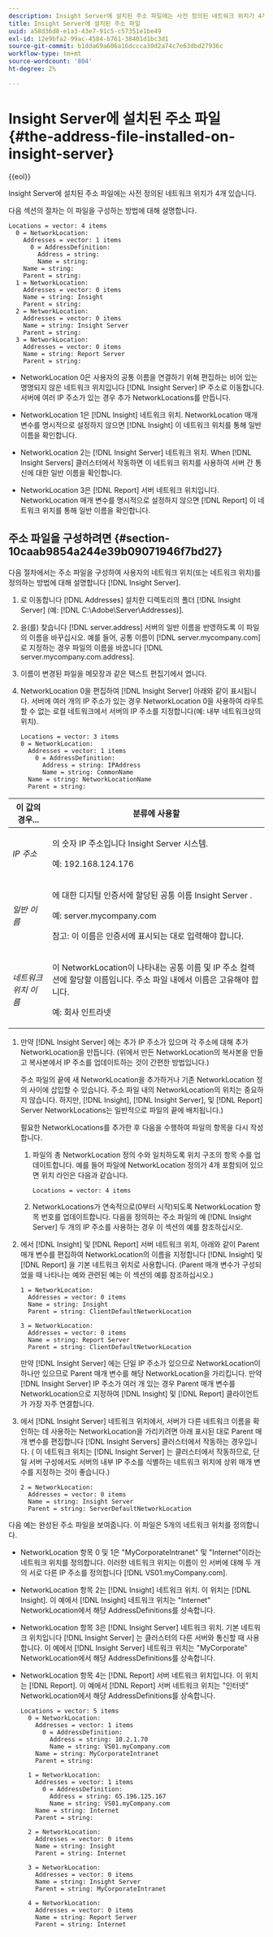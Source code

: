 ```yaml
---
description: Insight Server에 설치된 주소 파일에는 사전 정의된 네트워크 위치가 4개 있습니다.
title: Insight Server에 설치된 주소 파일
uuid: a58d36d8-e1a3-43e7-91c5-c57351e1be49
exl-id: 12e9bfa2-99ac-4584-b761-38401d1bc3d1
source-git-commit: b1dda69a606a16dccca30d2a74c7e63dbd27936c
workflow-type: tm+mt
source-wordcount: '804'
ht-degree: 2%

---
```


# Insight Server에 설치된 주소 파일{#the-address-file-installed-on-insight-server}

{{eol}}

Insight Server에 설치된 주소 파일에는 사전 정의된 네트워크 위치가 4개 있습니다.

다음 섹션의 절차는 이 파일을 구성하는 방법에 대해 설명합니다.

```
Locations = vector: 4 items  
  0 = NetworkLocation:  
    Addresses = vector: 1 items 
      0 = AddressDefinition:  
        Address = string:  
        Name = string:  
    Name = string:  
    Parent = string:  
  1 = NetworkLocation:  
    Addresses = vector: 0 items 
    Name = string: Insight 
    Parent = string:  
  2 = NetworkLocation:  
    Addresses = vector: 0 items 
    Name = string: Insight Server 
    Parent = string: 
  3 = NetworkLocation:  
    Addresses = vector: 0 items 
    Name = string: Report Server 
    Parent = string:
```

* NetworkLocation 0은 사용자의 공통 이름을 연결하기 위해 편집하는 비어 있는 명명되지 않은 네트워크 위치입니다 [!DNL Insight Server] IP 주소로 이동합니다. 서버에 여러 IP 주소가 있는 경우 추가 NetworkLocations를 만듭니다.
* NetworkLocation 1은 [!DNL Insight] 네트워크 위치. NetworkLocation 매개 변수를 명시적으로 설정하지 않으면 [!DNL Insight] 이 네트워크 위치를 통해 일반 이름을 확인합니다.

* NetworkLocation 2는 [!DNL Insight Server] 네트워크 위치. When [!DNL Insight Servers] 클러스터에서 작동하면 이 네트워크 위치를 사용하여 서버 간 통신에 대한 일반 이름을 확인합니다.

* NetworkLocation 3은 [!DNL Report] 서버 네트워크 위치입니다. NetworkLocation 매개 변수를 명시적으로 설정하지 않으면 [!DNL Report] 이 네트워크 위치를 통해 일반 이름을 확인합니다.

## 주소 파일을 구성하려면 {#section-10caab9854a244e39b09071946f7bd27}

다음 절차에서는 주소 파일을 구성하여 사용자의 네트워크 위치(또는 네트워크 위치)를 정의하는 방법에 대해 설명합니다 [!DNL Insight Server].

1. 로 이동합니다 [!DNL Addresses] 설치한 디렉토리의 폴더 [!DNL Insight Server] (예: [!DNL C:\Adobe\Server\Addresses)].

1. 을(를) 찾습니다 [!DNL server.address] 서버의 일반 이름을 반영하도록 이 파일의 이름을 바꾸십시오. 예를 들어, 공통 이름이 [!DNL server.mycompany.com]로 지정하는 경우 파일의 이름을 바꿉니다 [!DNL server.mycompany.com.address].

1. 이름이 변경된 파일을 메모장과 같은 텍스트 편집기에서 엽니다.
1. NetworkLocation 0을 편집하여 [!DNL Insight Server] 아래와 같이 표시됩니다. 서버에 여러 개의 IP 주소가 있는 경우 NetworkLocation 0을 사용하여 라우트할 수 없는 로컬 네트워크에서 서버의 IP 주소를 지정합니다(예: 내부 네트워크상의 위치).

   ```
   Locations = vector: 3 items 
   0 = NetworkLocation: 
     Addresses = vector: 1 items 
       0 = AddressDefinition: 
         Address = string: IPAddress 
         Name = string: CommonName 
     Name = string: NetworkLocationName 
     Parent = string: 
   ```

<table id="table_02C2A1630CCD40C4A51B314C3CB683F1"> 
 <thead> 
  <tr> 
   <th colname="col1" class="entry"> 이 값의 경우... </th> 
   <th colname="col2" class="entry"> 분류에 사용할 </th> 
  </tr> 
 </thead>
 <tbody> 
  <tr> 
   <td colname="col1"> <i>IP 주소</i> </td> 
   <td colname="col2"> <p>의 숫자 IP 주소입니다 <span class="keyword"> Insight Server </span> 시스템. </p> <p>예: 192.168.124.176 </p> </td> 
  </tr> 
  <tr> 
   <td colname="col1"> <i>일반 이름 </i> </td> 
   <td colname="col2"> <p>에 대한 디지털 인증서에 할당된 공통 이름 <span class="keyword"> Insight Server </span>. </p> <p>예: <span class="filepath"> server.mycompany.com </span></p> <p>참고: 이 이름은 인증서에 표시되는 대로 입력해야 합니다. </p> </td> 
  </tr> 
  <tr> 
   <td colname="col1"> <i>네트워크 위치 이름 </i> </td> 
   <td colname="col2"> <p>이 NetworkLocation이 나타내는 공통 이름 및 IP 주소 컬렉션에 할당할 이름입니다. 주소 파일 내에서 이름은 고유해야 합니다. </p> <p>예: 회사 인트라넷 </p> </td> 
  </tr> 
 </tbody> 
</table>

1. 만약 [!DNL Insight Server] 에는 추가 IP 주소가 있으며 각 주소에 대해 추가 NetworkLocation을 만듭니다. (위에서 만든 NetworkLocation의 복사본을 만들고 복사본에서 IP 주소를 업데이트하는 것이 간편한 방법입니다.)

   주소 파일의 끝에 새 NetworkLocation을 추가하거나 기존 NetworkLocation 정의 사이에 삽입할 수 있습니다. 주소 파일 내의 NetworkLocation의 위치는 중요하지 않습니다. 하지만, [!DNL Insight], [!DNL Insight Server], 및 [!DNL Report] Server NetworkLocations는 일반적으로 파일의 끝에 배치됩니다.)

   필요한 NetworkLocations를 추가한 후 다음을 수행하여 파일의 항목을 다시 작성합니다.

   1. 파일의 총 NetworkLocation 정의 수와 일치하도록 위치 구조의 항목 수를 업데이트합니다. 예를 들어 파일에 NetworkLocation 정의가 4개 포함되어 있으면 위치 라인은 다음과 같습니다.

      ```
      Locations = vector: 4 items
      ```

   1. NetworkLocations가 연속적으로(0부터 시작)되도록 NetworkLocation 항목 번호를 업데이트합니다.
   다음을 정의하는 주소 파일의 예 [!DNL Insight Server] 두 개의 IP 주소를 사용하는 경우 이 섹션의 예를 참조하십시오.

1. 에서 [!DNL Insight] 및 [!DNL Report] 서버 네트워크 위치, 아래와 같이 Parent 매개 변수를 편집하여 NetworkLocation의 이름을 지정합니다 [!DNL Insight] 및 [!DNL Report] 을 기본 네트워크 위치로 사용합니다. (Parent 매개 변수가 구성되었을 때 나타나는 예와 관련된 예는 이 섹션의 예를 참조하십시오.)

   ```
   1 = NetworkLocation:  
     Addresses = vector: 0 items 
     Name = string: Insight 
     Parent = string: ClientDefaultNetworkLocation 
   
   3 = NetworkLocation:  
     Addresses = vector: 0 items 
     Name = string: Report Server 
     Parent = string: ClientDefaultNetworkLocation
   ```

   만약 [!DNL Insight Server] 에는 단일 IP 주소가 있으므로 NetworkLocation이 하나만 있으므로 Parent 매개 변수를 해당 NetworkLocation을 가리킵니다. 만약 [!DNL Insight Server] IP 주소가 여러 개 있는 경우 Parent 매개 변수를 NetworkLocation으로 지정하여 [!DNL Insight] 및 [!DNL Report] 클라이언트가 가장 자주 연결합니다.

1. 에서 [!DNL Insight Server] 네트워크 위치에서, 서버가 다른 네트워크 이름을 확인하는 데 사용하는 NetworkLocation을 가리키려면 아래 표시된 대로 Parent 매개 변수를 편집합니다 [!DNL Insight Servers] 클러스터에서 작동하는 경우입니다. ( 이 네트워크 위치는 [!DNL Insight Server] 는 클러스터에서 작동하므로, 단일 서버 구성에서도 서버의 내부 IP 주소를 식별하는 네트워크 위치에 상위 매개 변수를 지정하는 것이 좋습니다.)

   ```
   2 = NetworkLocation:  
     Addresses = vector: 0 items 
     Name = string: Insight Server 
     Parent = string: ServerDefaultNetworkLocation
   ```

다음 예는 완성된 주소 파일을 보여줍니다. 이 파일은 5개의 네트워크 위치를 정의합니다.

* NetworkLocation 항목 0 및 1은 &quot;MyCorporateIntranet&quot; 및 &quot;Internet&quot;이라는 네트워크 위치를 정의합니다. 이러한 네트워크 위치는 이름이 인 서버에 대해 두 개의 서로 다른 IP 주소를 정의합니다 [!DNL VS01.myCompany.com].
* NetworkLocation 항목 2는 [!DNL Insight] 네트워크 위치. 이 위치는 [!DNL Insight]. 이 예에서 [!DNL Insight] 네트워크 위치는 &quot;Internet&quot; NetworkLocation에서 해당 AddressDefinitions를 상속합니다.

* NetworkLocation 항목 3은 [!DNL Insight Server] 네트워크 위치. 기본 네트워크 위치입니다 [!DNL Insight Server] 는 클러스터의 다른 서버와 통신할 때 사용합니다. 이 예에서 [!DNL Insight Server] 네트워크 위치는 &quot;MyCorporate&quot; NetworkLocation에서 해당 AddressDefinitions를 상속합니다.

* NetworkLocation 항목 4는 [!DNL Report] 서버 네트워크 위치입니다. 이 위치는 [!DNL Report]. 이 예에서 [!DNL Report] 서버 네트워크 위치는 &quot;인터넷&quot; NetworkLocation에서 해당 AddressDefinitions를 상속합니다.

   ```
   Locations = vector: 5 items 
     0 = NetworkLocation:  
       Addresses = vector: 1 items 
         0 = AddressDefinition:  
           Address = string: 10.2.1.70 
           Name = string: VS01.myCompany.com 
       Name = string: MyCorporateIntranet 
       Parent = string:  
   
     1 = NetworkLocation:  
       Addresses = vector: 1 items 
         0 = AddressDefinition:  
           Address = string: 65.196.125.167 
           Name = string: VS01.myCompany.com 
       Name = string: Internet 
       Parent = string: 
   
     2 = NetworkLocation:  
       Addresses = vector: 0 items 
       Name = string: Insight 
       Parent = string: Internet 
   
     3 = NetworkLocation:  
       Addresses = vector: 0 items 
       Name = string: Insight Server 
       Parent = string: MyCorporateIntranet 
   
     4 = NetworkLocation:  
       Addresses = vector: 0 items 
       Name = string: Report Server 
       Parent = string: Internet
   ```
